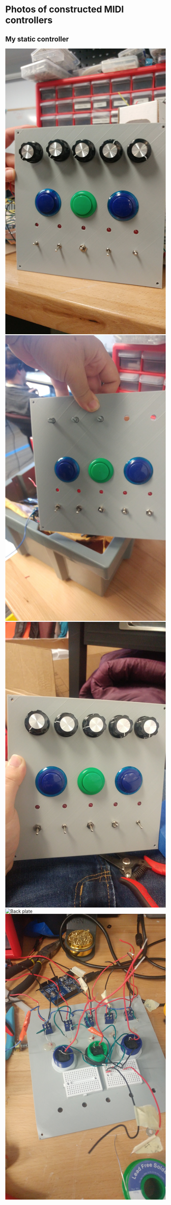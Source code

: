 # Photos of constructed MIDI controllers

## My static controller 

![Front plate](https://github.com/sternj/sternmidi/blob/master/Photos/20171212_154232.jpg)
![Front plate incomplete](https://github.com/sternj/sternmidi/blob/master/Photos/20171010_171403.jpg)
![Front plate first version](https://github.com/sternj/sternmidi/blob/master/Photos/20171011_205814.jpg)
![Back plate]()
![Back plate in progress](https://github.com/sternj/sternmidi/blob/master/Photos/20171010_165239.jpg)
